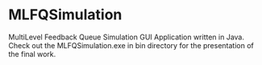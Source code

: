 # MLFQSimulation
MultiLevel Feedback Queue Simulation GUI Application written in Java.<br/>
Check out the MLFQSimulation.exe in bin directory for the presentation of the final work.
